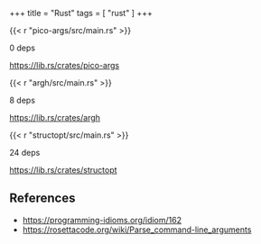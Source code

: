 +++
title = "Rust"
tags = [ "rust" ]
+++

{{< r "pico-args/src/main.rs" >}}

0 deps

<https://lib.rs/crates/pico-args>

{{< r "argh/src/main.rs" >}}

8 deps

<https://lib.rs/crates/argh>

{{< r "structopt/src/main.rs" >}}

24 deps

<https://lib.rs/crates/structopt>

## References

- <https://programming-idioms.org/idiom/162>
- <https://rosettacode.org/wiki/Parse_command-line_arguments>
